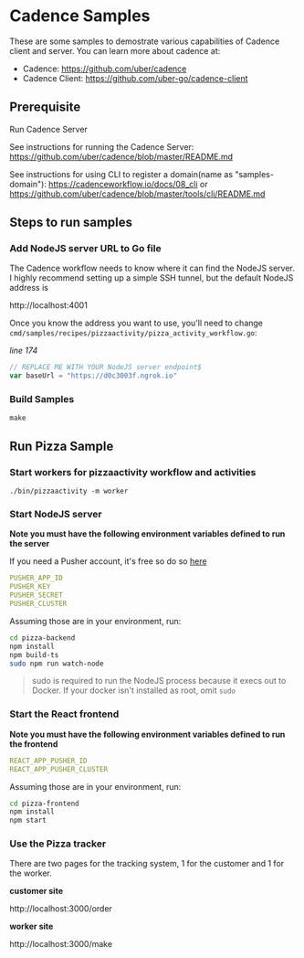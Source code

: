 # Cadence Samples
These are some samples to demostrate various capabilities of Cadence client and server.  You can learn more about cadence at:
* Cadence: https://github.com/uber/cadence
* Cadence Client: https://github.com/uber-go/cadence-client

## Prerequisite
Run Cadence Server

See instructions for running the Cadence Server: https://github.com/uber/cadence/blob/master/README.md

See instructions for using CLI to register a domain(name as "samples-domain"): https://cadenceworkflow.io/docs/08_cli
 or https://github.com/uber/cadence/blob/master/tools/cli/README.md 
 
 
## Steps to run samples
### Add NodeJS server URL to Go file

The Cadence workflow needs to know where it can find the NodeJS server. I highly recommend setting up a simple SSH tunnel, but the default NodeJS address is

http://localhost:4001

Once you know the address you want to use, you'll need to change `cmd/samples/recipes/pizzaactivity/pizza_activity_workflow.go`:

*line 174*
```go
// REPLACE ME WITH YOUR NodeJS server endpoint$
var baseUrl = "https://d0c3003f.ngrok.io"
```

### Build Samples
```
make
```

## Run Pizza Sample
### Start workers for pizzaactivity workflow and activities

```
./bin/pizzaactivity -m worker
```

### Start NodeJS server

**Note you must have the following environment variables defined to run the server**

If you need a Pusher account, it's free so do so [here](https://dashboard.pusher.com/accounts/sign_up)

```yaml
PUSHER_APP_ID
PUSHER_KEY
PUSHER_SECRET
PUSHER_CLUSTER
```

Assuming those are in your environment, run:

```bash
cd pizza-backend
npm install
npm build-ts
sudo npm run watch-node
```

> sudo is required to run the NodeJS process because it execs out to Docker. If your docker isn't installed as root, omit `sudo`

### Start the React frontend

**Note you must have the following environment variables defined to run the frontend**

```yaml
REACT_APP_PUSHER_ID
REACT_APP_PUSHER_CLUSTER
```

Assuming those are in your environment, run:

```bash
cd pizza-frontend
npm install
npm start
```

### Use the Pizza tracker

There are two pages for the tracking system, 1 for the customer and 1 for the worker.

**customer site**

http://localhost:3000/order


**worker site**

http://localhost:3000/make